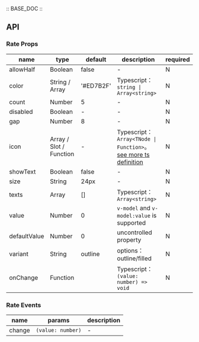 :: BASE_DOC ::

## API
### Rate Props

name | type | default | description | required
-- | -- | -- | -- | --
allowHalf | Boolean | false | \- | N
color | String / Array | '#ED7B2F' | Typescript：`string \| Array<string>` | N
count | Number | 5 | \- | N
disabled | Boolean | - | \- | N
gap | Number | 8 | \- | N
icon | Array / Slot / Function | - | Typescript：`Array<TNode \| Function>`。[see more ts definition](https://github.com/Tencent/tdesign-mobile-vue/blob/develop/src/common.ts) | N
showText | Boolean | false | \- | N
size | String | 24px | \- | N
texts | Array | [] | Typescript：`Array<string>` | N
value | Number | 0 | `v-model` and `v-model:value` is supported | N
defaultValue | Number | 0 | uncontrolled property | N
variant | String | outline | options：outline/filled | N
onChange | Function |  | Typescript：`(value: number) => void`<br/> | N

### Rate Events

name | params | description
-- | -- | --
change | `(value: number)` | \-
